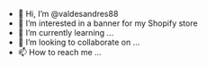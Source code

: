 - 👋 Hi, I’m @valdesandres88
- 👀 I’m interested in a banner for my Shopify store
- 🌱 I’m currently learning ...
- 💞️ I’m looking to collaborate on ...
- 📫 How to reach me ...

<!---
valdesandres88/valdesandres88 is a ✨ special ✨ repository because its `README.md` (this file) appears on your GitHub profile.
You can click the Preview link to take a look at your changes.
--->
